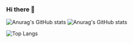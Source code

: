 ### Hi there 👋

<!-- [![Anurag's GitHub stats](https://github-readme-stats.vercel.app/api?username=JennyLeeJH)](https://github.com/JennyLeeJH/github-readme-stats) -->
![Anurag's GitHub stats](https://github-readme-stats.vercel.app/api?username=JennyLeeJH&show_icons=true&theme=buefy)
![Anurag's GitHub stats](https://github-readme-stats.vercel.app/api?username=JennyLeeJH&show_icons=true&title_color=ff9529&icon_color=86c000)

![Top Langs](https://github-readme-stats.vercel.app/api/top-langs/?username=JennyLeeJH&layout=compact&theme=buefy)

<!--
**JennyLeeJH/JennyLeeJH** is a ✨ _special_ ✨ repository because its `README.md` (this file) appears on your GitHub profile.

Here are some ideas to get you started:

- 🔭 I’m currently working on ...
- 🌱 I’m currently learning ...
- 👯 I’m looking to collaborate on ...
- 🤔 I’m looking for help with ...
- 💬 Ask me about ...
- 📫 How to reach me: ...
- 😄 Pronouns: ...
- ⚡ Fun fact: ...
-->
